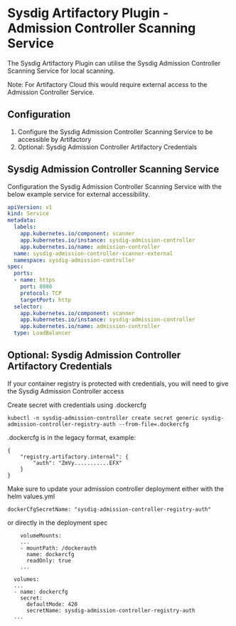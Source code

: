 Sysdig Artifactory Plugin - Admission Controller Scanning Service
===============================

The Sysdig Artifactory Plugin can utilise the Sysdig Admission Controller Scanning Service for local scanning. 

Note: For Artifactory Cloud this would require external access to the Admission Controller Service.

Configuration
-----------------
1. Configure the Sysdig Admission Controller Scanning Service to be accessible by Artifactory
2. Optional: Sysdig Admission Controller Artifactory Credentials

Sysdig Admission Controller Scanning Service
-----------------
Configuration the Sysdig Admission Controller Scanning Service with the below example service for external accessibility.

```yaml
apiVersion: v1
kind: Service
metadata:
  labels:
    app.kubernetes.io/component: scanner
    app.kubernetes.io/instance: sysdig-admission-controller
    app.kubernetes.io/name: admission-controller
  name: sysdig-admission-controller-scanner-external
  namespace: sysdig-admission-controller
spec:
  ports:
  - name: https
    port: 8080
    protocol: TCP
    targetPort: http
  selector:
    app.kubernetes.io/component: scanner
    app.kubernetes.io/instance: sysdig-admission-controller
    app.kubernetes.io/name: admission-controller
  type: LoadBalancer
```

Optional: Sysdig Admission Controller Artifactory Credentials
-----------------
If your container registry is protected with credentials, you will need to give the Sysdig Admission Controller access

Create secret with credentials using .dockercfg
```
kubectl -n sysdig-admission-controller create secret generic sysdig-admission-controller-registry-auth --from-file=.dockercfg
```
.dockercfg is in the legacy format, example:
```
{
    "registry.artifactory.internal": {
        "auth": "ZmVy...........EFX"
    }
}
```
Make sure to update your admission controller deployment either with the helm values.yml
````
dockerCfgSecretName: "sysdig-admission-controller-registry-auth"
````

or directly in the deployment spec
```
    volumeMounts:
    ...
    - mountPath: /dockerauth
      name: dockercfg
      readOnly: true
    ...
```
```
  volumes:
  ...
  - name: dockercfg
    secret:
      defaultMode: 420
      secretName: sysdig-admission-controller-registry-auth
  ...
```

